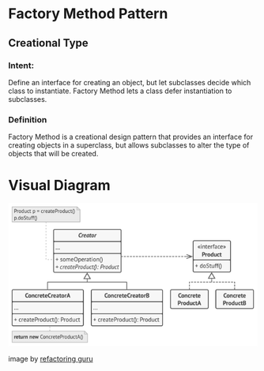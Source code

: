# Factory Method Pattern

## Creational Type  

### Intent:
Define an interface for creating an object, but let subclasses decide which class to
instantiate. Factory Method lets a class defer instantiation to subclasses.

### Definition
Factory Method is a creational design pattern that provides
an interface for creating objects in a superclass, but allows
subclasses to alter the type of objects that will be created.


# Visual Diagram
![Visual Diagram Factory Method Pattern](img/factory-method.png)

image by [refactoring guru](https://refactoring.guru)
